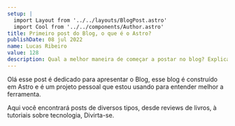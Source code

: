 ```yaml
---
setup: |
  import Layout from '../../layouts/BlogPost.astro'
  import Cool from '../../components/Author.astro'
title: Primeiro post do Blog, o que é o Astro?
publishDate: 08 jul 2022
name: Lucas Ribeiro
value: 128
description: Qual a melhor maneira de começar a postar no blog? Explicando o que é o Astro, a tecnologia que usei para desenvolve-lo, e claro!
---
```


<!-- <Cool name={frontmatter.name} href="https://twitter.com/n_moore" client:load /> -->

Olá esse post é dedicado para apresentar o Blog, esse blog é construído em Astro e é um projeto pessoal que estou usando para entender melhor a ferramenta.

Aqui você encontrará posts de diversos tipos, desde reviews de livros, à tutoriais sobre tecnologia, Divirta-se.
